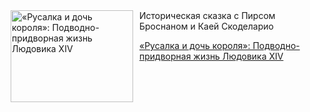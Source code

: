 <!--2025-05-01 10:15:32-->
<div class="yb">
  <div class="rss kino_kino"><a href="https://www.kino-teatr.ru/kino/art/tv/6448/" title="«Русалка и дочь короля»: Подводно-придворная жизнь Людовика XIV"><img src="https://www.kino-teatr.ru/art/8/4/6448/poster.jpg" width="196" height="147" align="left" hspace="5" style="margin: 0px 10px 0px 5px" alt="«Русалка и дочь короля»: Подводно-придворная жизнь Людовика XIV"/></a>Историческая сказка с Пирсом Броснаном и Каей Скоделарио <p class="titl"><a href="https://www.kino-teatr.ru/kino/art/tv/6448/">«Русалка и дочь короля»: Подводно-придворная жизнь Людовика XIV</a></p></div>
</div>
